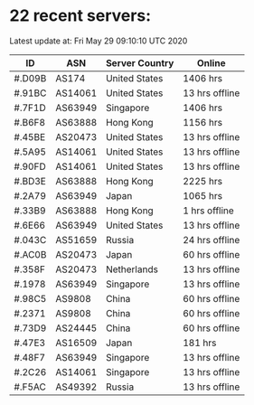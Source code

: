 # 22 recent servers:

Latest update at: Fri May 29 09:10:10 UTC 2020

| ID | ASN | Server Country | Online |
| -- | --- | -------------- | ------ |
| #.D09B | AS174 | United States | 1406 hrs |
| #.91BC | AS14061 | United States | 13 hrs offline |
| #.7F1D | AS63949 | Singapore | 1406 hrs |
| #.B6F8 | AS63888 | Hong Kong | 1156 hrs |
| #.45BE | AS20473 | United States | 13 hrs offline |
| #.5A95 | AS14061 | United States | 13 hrs offline |
| #.90FD | AS14061 | United States | 13 hrs offline |
| #.BD3E | AS63888 | Hong Kong | 2225 hrs |
| #.2A79 | AS63949 | Japan | 1065 hrs |
| #.33B9 | AS63888 | Hong Kong | 1 hrs offline |
| #.6E66 | AS63949 | United States | 13 hrs offline |
| #.043C | AS51659 | Russia | 24 hrs offline |
| #.AC0B | AS20473 | Japan | 60 hrs offline |
| #.358F | AS20473 | Netherlands | 13 hrs offline |
| #.1978 | AS63949 | Singapore | 13 hrs offline |
| #.98C5 | AS9808 | China | 60 hrs offline |
| #.2371 | AS9808 | China | 60 hrs offline |
| #.73D9 | AS24445 | China | 60 hrs offline |
| #.47E3 | AS16509 | Japan | 181 hrs |
| #.48F7 | AS63949 | Singapore | 13 hrs offline |
| #.2C26 | AS14061 | Singapore | 13 hrs offline |
| #.F5AC | AS49392 | Russia | 13 hrs offline |

